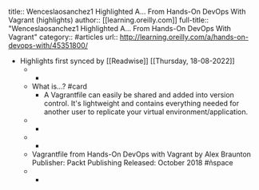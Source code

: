 title:: Wenceslaosanchez1 Highlighted A... From Hands-On DevOps With Vagrant (highlights)
author:: [[learning.oreilly.com]]
full-title:: "Wenceslaosanchez1 Highlighted A... From Hands-On DevOps With Vagrant"
category:: #articles
url:: http://learning.oreilly.com/a/hands-on-devops-with/45351800/

- Highlights first synced by [[Readwise]] [[Thursday, 18-08-2022]]
	- -
	- What is...? #card
		- A Vagrantfile can easily be shared and added into version control. It's lightweight and contains everything needed for another user to replicate your virtual environment/application.
	- -
	- -
	- Vagrantfile
	  					from Hands-On DevOps with Vagrant
	  					by Alex Braunton
	  					Publisher: Packt Publishing
	  					Released: October 2018 #ñspace
	- -